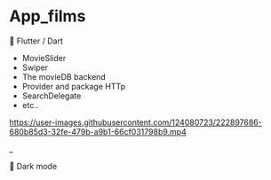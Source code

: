 # App_films

💙 Flutter / Dart
- MovieSlider
- Swiper
- The movieDB backend
- Provider and package HTTp
- SearchDelegate
- etc..


https://user-images.githubusercontent.com/124080723/222897686-680b85d3-32fe-479b-a9b1-66cf031798b9.mp4

_

💙 Dark mode

